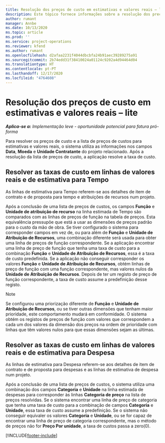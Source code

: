 ```yaml
---
title: Resolução dos preços de custo em estimativas e valores reais – lite
description: Este tópico fornece informações sobre a resolução dos preços de custo em estimativas e valores reais.
author: rumant
manager: Annbe
ms.date: 10/13/2020
ms.topic: article
ms.prod: ''
ms.service: project-operations
ms.reviewer: kfend
ms.author: rumant
ms.openlocfilehash: d2afaa2231f4044dbcbfa24b91aec39289275a91
ms.sourcegitcommit: 2b74edd31f38410024a01124c9202a4d94464d04
ms.translationtype: HT
ms.contentlocale: pt-PT
ms.lasthandoff: 12/17/2020
ms.locfileid: "4764608"
---
```

# <a name="resolve-cost-prices-on-estimates-and-actuals---lite"></a>Resolução dos preços de custo em estimativas e valores reais – lite

_**Aplica-se a:** Implementação leve - oportunidade potencial para fatura pró-forma_

Para resolver os preços de custo e a lista de preços de custos para estimativas e valores reais, o sistema utiliza as informações nos campos **Data**, **Moeda** e **Unidade Contratante** do projeto relacionado. Após a resolução da lista de preços de custo, a aplicação resolve a taxa de custo.

## <a name="resolving-cost-rates-on-actual-and-estimate-lines-for-time"></a>Resolver as taxas de custo em linhas de valores reais e de estimativa para Tempo

As linhas de estimativa para Tempo referem-se aos detalhes de item de contrato e de proposta para tempo e atribuições de recursos num projeto.

Após a conclusão de uma lista de preços de custos, os campos **Função** e **Unidade de atribuição de recurso** na linha estimada de Tempo são comparados com as linhas de preços de função na tabela de preços. Esta equivalência pressupõe que está a usar as dimensões de preços padrão para o custo da mão de obra. Se tiver configurado o sistema para corresponder campos em vez de, ou para além de **Função** e **Unidade de Atribuição de Recursos**, uma combinação diferente será usada para obter uma linha de preços de função correspondente. Se a aplicação encontrar uma linha de preço de função que tenha uma taxa de custo para a combinação **Função** e **Unidade de Atribuição de Recursos**, essa é a taxa de custo predefinida. Se a aplicação não conseguir corresponder os valores **Função** e **Unidade de Atribuição de Recursos**, obtém linhas de preço de função com uma função correspondente, mas valores nulos da **Unidade de Atribuição de Recursos**. Depois de ter um registo de preço de função correspondente, a taxa de custo assume a predefinição desse registo. 

> [!NOTE]
> Se configurou uma priorização diferente de **Função** e **Unidade de Atribuição de Recursos**, ou se tiver outras dimensões que tenham maior prioridade, este comportamento mudará em conformidade. O sistema obtém os registos de preços de função com valores que correspondem a cada um dos valores da dimensão dos preços na ordem de prioridade com linhas que têm valores nulos para que essas dimensões sejam as últimas.

## <a name="resolving-cost-rates-on-actual-and-estimate-lines-for-expense"></a>Resolver as taxas de custo em linhas de valores reais e de estimativa para Despesa

As linhas de estimativa para Despesa referem-se aos detalhes de item de contrato e de proposta para despesas e as linhas de estimativa de despesa num projeto.

Após a conclusão de uma lista de preços de custos, o sistema utiliza uma combinação dos campos **Categoria** e **Unidade** na linha estimada de despesas para corresponder às linhas **Categoria de preço** na lista de preços resolvidas. Se o sistema encontrar uma linha de preço de categoria que tenha uma taxa de custo para a combinação de campos **Categoria** e **Unidade**, essa taxa de custo assume a predefinição. Se o sistema não conseguir equivaler os valores **Categoria** e **Unidade**, ou se for capaz de encontrar uma linha de preço de categoria correspondente, mas o método de preços não for **Preço Por unidade**, a taxa de custos passa a zero(0).


[!INCLUDE[footer-include](../../includes/footer-banner.md)]
